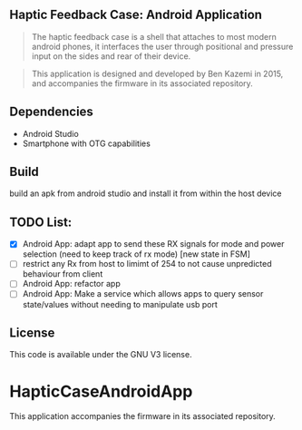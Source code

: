 ## Haptic Feedback Case: Android Application
> The haptic feedback case is a shell that attaches to most modern android phones, it interfaces the user through positional and pressure input on the sides and rear of their device.   

> This application is designed and developed by Ben Kazemi in 2015, and accompanies the firmware in its associated repository. 

## Dependencies
- Android Studio
- Smartphone with OTG capabilities 

## Build
build an apk from android studio and install it from within the host device

## TODO List:
- [x] Android App: adapt app to send these RX signals for mode and power selection (need to keep track of rx mode) [new state in FSM]
- [ ] restrict any Rx from host to limimt of 254 to not cause unpredicted behaviour from client 
- [ ] Android App: refactor app 
- [ ] Android App: Make a service which allows apps to query sensor state/values without needing to manipulate usb port

## License 
This code is available under the GNU V3 license. 

# HapticCaseAndroidApp
This application accompanies the firmware in its associated repository. 